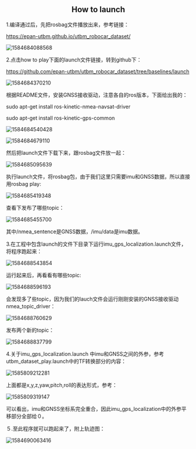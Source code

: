 ## <center>How to launch</center>

1.编译通过后，先把rosbag文件播放出来，参考链接：

<https://epan-utbm.github.io/utbm_robocar_dataset/>

![1584684088568](/home/max/.config/Typora/typora-user-images/1584684088568.png)

2.点击how to play下面的launch文件链接，转到github下：

<https://github.com/epan-utbm/utbm_robocar_dataset/tree/baselines/launch>

![1584684370210](/home/max/.config/Typora/typora-user-images/1584684370210.png)

根据README文件，安装GNSS接收驱动，注意各自的ros版本，下面给出我的：

sudo apt-get install ros-kinetic-nmea-navsat-driver

sudo apt-get install ros-kinetic-gps-common

![1584684540428](/home/max/.config/Typora/typora-user-images/1584684540428.png)

![1584684679110](/home/max/.config/Typora/typora-user-images/1584684679110.png)

然后把launch文件下载下来，跟rosbag文件放一起：

![1584685095639](/home/max/.config/Typora/typora-user-images/1584685095639.png)

执行launch文件，将rosbag包，由于我们这里只需要imu和GNSS数据，所以直接用rosbag play:

![1584685419348](/home/max/.config/Typora/typora-user-images/1584685419348.png)

查看下发布了哪些topic：

![1584685455700](/home/max/.config/Typora/typora-user-images/1584685455700.png)

其中/nmea_sentence是GNSS数据，/imu/data是imu数据。

3.在工程中包含launch的文件下目录下运行imu_gps_localization.launch文件，将程序跑起来：

![1584688543854](/home/max/.config/Typora/typora-user-images/1584688543854.png)

运行起来后，再看看有哪些topic:

![1584688596193](/home/max/.config/Typora/typora-user-images/1584688596193.png)

会发现多了些topic，因为我们的lauch文件会运行刚刚安装的GNSS接收驱动nmea_topic_driver：

![1584688760629](/home/max/.config/Typora/typora-user-images/1584688760629.png)

发布两个新的topic：

![1584688837799](/home/max/.config/Typora/typora-user-images/1584688837799.png)

4.关于imu_gps_localization.launch 中imu和GNSS之间的外参，参考utbm_dataset_play.launch中的TF转换部分的内容：

![1585809212281](/home/max/.config/Typora/typora-user-images/1585809212281.png)

上面都是x,y,z,yaw,pitch,roll的表达形式，参考：

![1585809319147](/home/max/.config/Typora/typora-user-images/1585809319147.png)

可以看出，imu和GNSS坐标系完全重合，因此imu_gps_localization中的外参平移部分全部给０。

５.至此程序就可以跑起来了，附上轨迹图：

![1584690063416](/home/max/.config/Typora/typora-user-images/1584690063416.png)